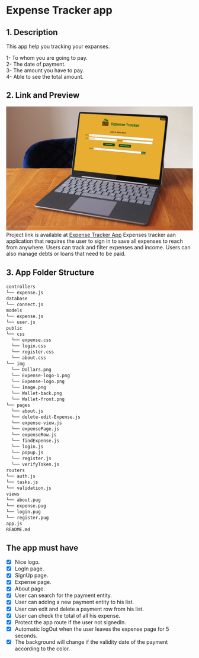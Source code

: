 # Expense Tracker app

## 1. Description

This app help you tracking your expanses.</br>

1- To whom you are going to pay.</br>
2- The date of payment.</br>
3- The amount you have to pay.</br>
4- Able to see the total amount.

## 2. Link and Preview

![App view](./public/img/Image.jpg)
Project link is available at [Expense Tracker App](https://troubled-overshirt-fly.cyclic.app/login)
Expenses tracker aan application that requires the user to sign in to save all expenses to reach from anywhere. Users can track and filter expenses and income. Users can also manage debts or loans that need to be paid.

## 3. App Folder Structure

```text
controllers
└── expense.js
database
└── connect.js
models
└── expense.js
└── user.js
public
└── css
  └── expense.css
  └── login.css
  └── register.css
  └── about.css
└── img
  └── Dollars.png
  └── Expense-logo-1.png
  └── Expense-logo.png
  └── Image.png
  └── Wallet-back.png
  └── Wallet-front.png
└── pages
  └── about.js
  └── delete-edit-Expense.js
  └── expense-view.js
  └── expensePage.js
  └── expenseRow.js
  └── findExpense.js
  └── login.js
  └── popup.js
  └── register.js
  └── verifyToken.js
routers
└── auth.js
└── tasks.js
└── validation.js
views
└── about.pug
└── expense.pug
└── login.pug
└── register.pug
app.js
README.md
```

## The app must have

- [x] Nice logo.
- [x] LogIn page.
- [x] SignUp page.
- [x] Expense page.
- [x] About page.
- [x] User can search for the payment entity.
- [x] User can adding a new payment entity to his list.
- [x] User can edit and delete a payment row from his list.
- [x] User can check the total of all his expense.
- [x] Protect the app route if the user not signedIn.
- [x] Automatic logOut when the user leaves the expense page for 5 seconds.
- [x] The background will change if the validity date of the payment according to the color.
